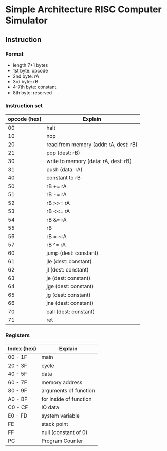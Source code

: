 # Simple Architecture RISC Computer Simulator

## Instruction
### Format

* length 7+1 bytes
* 1st byte: opcode
* 2nd byte: rA
* 3rd byte: rB
* 4-7th byte: constant
* 8th byte: reserved

### Instruction set

| opcode (hex)  | Explain                                   |
|---------------|-------------------------------------------|
| 00            | halt                                      |
| 10            | nop                                       |
| 20            | read from memory (addr: rA, dest: rB)     |
| 21            | pop (dest: rB)                            |
| 30            | write to memory (data: rA, dest: rB)      |
| 31            | push (data: rA)                           |
| 40            | constant to rB                            |
| 50            | rB += rA                                  |
| 51            | rB -= rA                                  |
| 52            | rB >>= rA                                 |
| 53            | rB <<= rA                                 |
| 54            | rB &= rA                                  |
| 55            | rB |= rA                                  |
| 56            | rB = ~rA                                  |
| 57            | rB ^= rA                                  |
| 60            | jump (dest: constant)                     |
| 61            | jle (dest: constant)                      |
| 62            | jl (dest: constant)                       |
| 63            | je (dest: constant)                       |
| 64            | jge (dest: constant)                      |
| 65            | jg (dest: constant)                       |
| 66            | jne (dest: constant)                      |
| 70            | call (dest: constant)                     |
| 71            | ret                                       |

### Registers
| Index (hex)   | Explain                                   |
|---------------|-------------------------------------------|
| 00 - 1F       | main                                      |
| 20 - 3F       | cycle                                     |
| 40 - 5F       | data                                      |
| 60 - 7F       | memory address                            |
| 80 - 9F       | arguments of function                     |
| A0 - BF       | for inside of function                    |
| C0 - CF       | IO data                                   |
| E0 - FD       | system variable                           |
| FE            | stack point                               |
| FF            | null (constant of 0)                      |
| PC            | Program Counter                           |